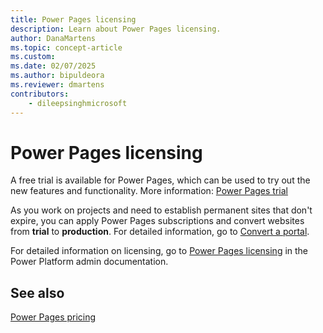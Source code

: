 ```yaml
---
title: Power Pages licensing
description: Learn about Power Pages licensing.
author: DanaMartens
ms.topic: concept-article
ms.custom: 
ms.date: 02/07/2025
ms.author: bipuldeora
ms.reviewer: dmartens
contributors:
    - dileepsinghmicrosoft
---
```


# Power Pages licensing

A free trial is available for Power Pages, which can be used to try out the new features and functionality. More information: [Power Pages trial](../getting-started/trial-signup.md)

As you work on projects and need to establish permanent sites that don't expire, you can apply Power Pages subscriptions and convert websites from **trial** to **production**. For detailed information, go to [Convert a portal](/power-apps/maker/portals/admin/convert-portal).

For detailed information on licensing, go to [Power Pages licensing](/power-platform/admin/powerapps-flow-licensing-faq#power-pages) in the Power Platform admin documentation.

## See also

[Power Pages pricing](https://powerpages.microsoft.com/pricing)
